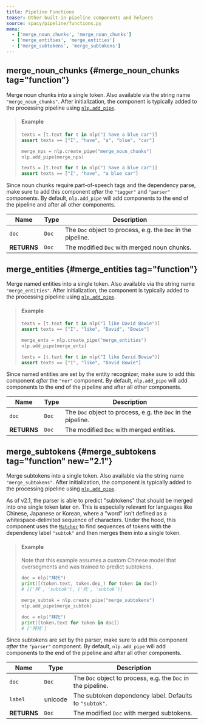 ```yaml
---
title: Pipeline Functions
teaser: Other built-in pipeline components and helpers
source: spacy/pipeline/functions.py
menu:
  - ['merge_noun_chunks', 'merge_noun_chunks']
  - ['merge_entities', 'merge_entities']
  - ['merge_subtokens', 'merge_subtokens']
---
```


## merge_noun_chunks {#merge_noun_chunks tag="function"}

Merge noun chunks into a single token. Also available via the string name
`"merge_noun_chunks"`. After initialization, the component is typically added to
the processing pipeline using [`nlp.add_pipe`](/api/language#add_pipe).

> #### Example
>
> ```python
> texts = [t.text for t in nlp("I have a blue car")]
> assert texts == ["I", "have", "a", "blue", "car"]
>
> merge_nps = nlp.create_pipe("merge_noun_chunks")
> nlp.add_pipe(merge_nps)
>
> texts = [t.text for t in nlp("I have a blue car")]
> assert texts == ["I", "have", "a blue car"]
> ```

<Infobox variant="warning">

Since noun chunks require part-of-speech tags and the dependency parse, make
sure to add this component _after_ the `"tagger"` and `"parser"` components. By
default, `nlp.add_pipe` will add components to the end of the pipeline and after
all other components.

</Infobox>

| Name        | Type  | Description                                                  |
| ----------- | ----- | ------------------------------------------------------------ |
| `doc`       | `Doc` | The `Doc` object to process, e.g. the `Doc` in the pipeline. |
| **RETURNS** | `Doc` | The modified `Doc` with merged noun chunks.                  |

## merge_entities {#merge_entities tag="function"}

Merge named entities into a single token. Also available via the string name
`"merge_entities"`. After initialization, the component is typically added to
the processing pipeline using [`nlp.add_pipe`](/api/language#add_pipe).

> #### Example
>
> ```python
> texts = [t.text for t in nlp("I like David Bowie")]
> assert texts == ["I", "like", "David", "Bowie"]
>
> merge_ents = nlp.create_pipe("merge_entities")
> nlp.add_pipe(merge_ents)
>
> texts = [t.text for t in nlp("I like David Bowie")]
> assert texts == ["I", "like", "David Bowie"]
> ```

<Infobox variant="warning">

Since named entities are set by the entity recognizer, make sure to add this
component _after_ the `"ner"` component. By default, `nlp.add_pipe` will add
components to the end of the pipeline and after all other components.

</Infobox>

| Name        | Type  | Description                                                  |
| ----------- | ----- | ------------------------------------------------------------ |
| `doc`       | `Doc` | The `Doc` object to process, e.g. the `Doc` in the pipeline. |
| **RETURNS** | `Doc` | The modified `Doc` with merged entities.                     |

## merge_subtokens {#merge_subtokens tag="function" new="2.1"}

Merge subtokens into a single token. Also available via the string name
`"merge_subtokens"`. After initialization, the component is typically added to
the processing pipeline using [`nlp.add_pipe`](/api/language#add_pipe).

As of v2.1, the parser is able to predict "subtokens" that should be merged into
one single token later on. This is especially relevant for languages like
Chinese, Japanese or Korean, where a "word" isn't defined as a
whitespace-delimited sequence of characters. Under the hood, this component uses
the [`Matcher`](/api/matcher) to find sequences of tokens with the dependency
label `"subtok"` and then merges them into a single token.

> #### Example
>
> Note that this example assumes a custom Chinese model that oversegments and
> was trained to predict subtokens.
>
> ```python
> doc = nlp("拜托")
> print([(token.text, token.dep_) for token in doc])
> # [('拜', 'subtok'), ('托', 'subtok')]
>
> merge_subtok = nlp.create_pipe("merge_subtokens")
> nlp.add_pipe(merge_subtok)
>
> doc = nlp("拜托")
> print([token.text for token in doc])
> # ['拜托']
> ```

<Infobox variant="warning">

Since subtokens are set by the parser, make sure to add this component _after_
the `"parser"` component. By default, `nlp.add_pipe` will add components to the
end of the pipeline and after all other components.

</Infobox>

| Name        | Type    | Description                                                  |
| ----------- | ------- | ------------------------------------------------------------ |
| `doc`       | `Doc`   | The `Doc` object to process, e.g. the `Doc` in the pipeline. |
| `label`     | unicode | The subtoken dependency label. Defaults to `"subtok"`.       |
| **RETURNS** | `Doc`   | The modified `Doc` with merged subtokens.                    |
